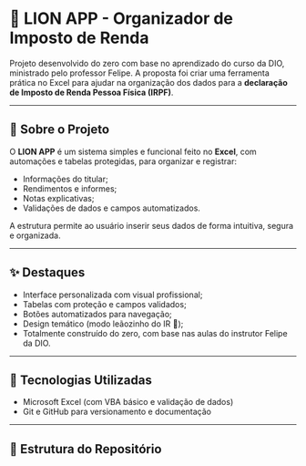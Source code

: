 # 🦁 LION APP - Organizador de Imposto de Renda

Projeto desenvolvido do zero com base no aprendizado do curso da DIO, ministrado pelo professor Felipe. A proposta foi criar uma ferramenta prática no Excel para ajudar na organização dos dados para a **declaração de Imposto de Renda Pessoa Física (IRPF)**.

---

## 📌 Sobre o Projeto

O **LION APP** é um sistema simples e funcional feito no **Excel**, com automações e tabelas protegidas, para organizar e registrar:

- Informações do titular;
- Rendimentos e informes;
- Notas explicativas;
- Validações de dados e campos automatizados.

A estrutura permite ao usuário inserir seus dados de forma intuitiva, segura e organizada.

---

## ✨ Destaques

- Interface personalizada com visual profissional;
- Tabelas com proteção e campos validados;
- Botões automatizados para navegação;
- Design temático (modo leãozinho do IR 🦁);
- Totalmente construído do zero, com base nas aulas do instrutor Felipe da DIO.

---

## 🧪 Tecnologias Utilizadas

- Microsoft Excel (com VBA básico e validação de dados)
- Git e GitHub para versionamento e documentação

---

## 📂 Estrutura do Repositório

